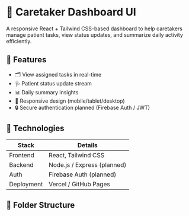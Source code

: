 # 🏥 Caretaker Dashboard UI

A responsive React + Tailwind CSS-based dashboard to help caretakers manage patient tasks, view status updates, and summarize daily activity efficiently.

## 📌 Features

- 🗂️ View assigned tasks in real-time
- 🩺 Patient status update stream
- 📊 Daily summary insights
- 📱 Responsive design (mobile/tablet/desktop)
- 🔒 Secure authentication planned (Firebase Auth / JWT)

## 🚀 Technologies

| Stack       | Details                    |
|------------|-----------------------------|
| Frontend   | React, Tailwind CSS         |
| Backend    | Node.js / Express (planned) |
| Auth       | Firebase Auth (planned)     |
| Deployment | Vercel / GitHub Pages       |

## 📁 Folder Structure

